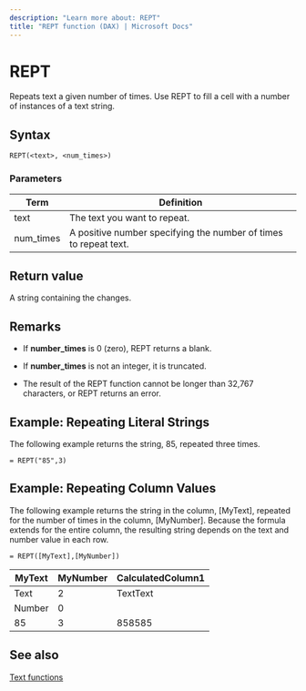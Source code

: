 ```yaml
---
description: "Learn more about: REPT"
title: "REPT function (DAX) | Microsoft Docs"
---
```

# REPT

Repeats text a given number of times. Use REPT to fill a cell with a number of instances of a text string.  
  
## Syntax  
  
```dax
REPT(<text>, <num_times>)  
```
  
### Parameters  
  
|Term|Definition|  
|--------|--------------|  
|text|The text you want to repeat.|  
|num_times|A positive number specifying the number of times to repeat text.|  
  
## Return value

A string containing the changes.  
  
## Remarks

- If **number_times** is 0 (zero), REPT returns a blank.  
  
- If **number_times** is not an integer, it is truncated.  
  
- The result of the REPT function cannot be longer than 32,767 characters, or REPT returns an error.  

## Example: Repeating Literal Strings  

The following example returns the string, 85, repeated three times.  
  
```dax
= REPT("85",3)  
```
  
## Example: Repeating Column Values  
  
The following example returns the string in the column, [MyText], repeated for the number of times in the column, [MyNumber]. Because the formula extends for the entire column, the resulting string depends on the text and number value in each row.  
  
```dax
= REPT([MyText],[MyNumber])  
```
  
|MyText|MyNumber|CalculatedColumn1|  
|----------|------------|---------------------|  
|Text|2|TextText|  
|Number|0||  
|85|3|858585|  
  
## See also

[Text functions](text-functions-dax.md)  
